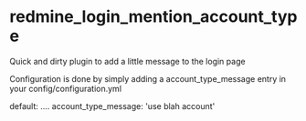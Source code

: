 redmine_login_mention_account_type
==================================

Quick and dirty plugin to add a little message to the login page

Configuration is done by simply adding a account_type_message entry in your config/configuration.yml

default: .... account_type_message: 'use blah account'
